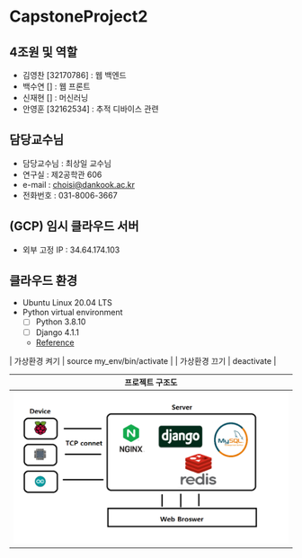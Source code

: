 # CapstoneProject2

## 4조원 및 역할
- 김영찬 [32170786] : 웹 백엔드
- 백수연 [] : 웹 프론트
- 신재현 [] : 머신러닝
- 안영훈 [32162534] : 추적 디바이스 관련

## 담당교수님
- 담당교수님 : 최상일 교수님
- 연구실 : 제2공학관 606
- e-mail : choisi@dankook.ac.kr
- 전화번호 : 031-8006-3667

## (GCP) 임시 클라우드 서버
- 외부 고정 IP : 34.64.174.103

## 클라우드 환경
- Ubuntu Linux 20.04 LTS
- Python virtual environment
  - [ ] Python 3.8.10
  - [ ] Django 4.1.1
  * [Reference](https://www.scaleway.com/en/docs/tutorials/django-ubuntu-focal-fossa/)

|  가상환경 켜기 |   source my_env/bin/activate   |
|  가상환경 끄기 |               deactivate            |
<br/>

|    프로젝트 구조도   |
| --------------------------------------- |
| <img src="./docs/img/01.png"> |



